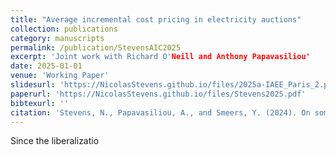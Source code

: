```yaml
---
title: "Average incremental cost pricing in electricity auctions"
collection: publications
category: manuscripts
permalink: /publication/StevensAIC2025
excerpt: 'Joint work with Richard O'Neill and Anthony Papavasiliou'
date: 2025-01-01
venue: 'Working Paper'
slidesurl: 'https://NicolasStevens.github.io/files/2025a-IAEE_Paris_2.pdf'
paperurl: 'https://NicolasStevens.github.io/files/Stevens2025.pdf'
bibtexurl: ''
citation: 'Stevens, N., Papavasiliou, A., and Smeers, Y. (2024). On some advantages of convex hull pricing for the European electricity auction. Energy Economics, 134, 107542.'
---
```

Since the liberalizatio

